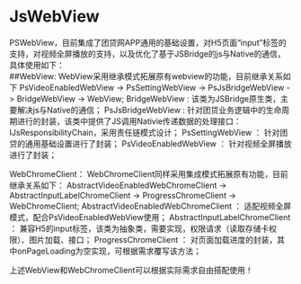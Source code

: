 # JsWebView
PSWebView，目前集成了团贷网APP通用的基础设置，对H5页面“input”标签的支持，对视频全屏播放的支持，以及优化了基于JSBridge的js与Native的通信，
具体使用如下：  <br/>
##WebView:
WebView采用继承模式拓展原有webview的功能，目前继承关系如下
PsVideoEnabledWebView -> PsSettingWebView -> PsJsBridgeWebView -> BridgeWebView -> WebView;
BridgeWebView :
该类为JSBridge原生类，主要解决js与Native的通信；
PsJsBridgeWebView :
针对团贷业务逻辑中的生命周期进行的封装，该类中提供了JS调用Nativie传递数据的处理接口：IJsResponsibilityChain，采用责任链模式设计；
PsSettingWebView ：
针对团贷的通用基础设置进行了封装；
PsVideoEnabledWebView ：
针对视频全屏播放进行了封装；

WebChromeClient：
WebChromeClient同样采用集成模式拓展原有功能，目前继承关系如下：
AbstractVideoEnabledWebChromeClient -> AbstractInputLabelChromeClient -> ProgressChromeClient -> WebChromeClient;
AbstractVideoEnabledWebChromeClient ：
适配视频全屏模式，配合PsVideoEnabledWebView使用；
AbstractInputLabelChromeClient ：
兼容H5的input标签，该类为抽象类，需要实现，权限请求（读取存储卡权限）、图片加载、接口；
ProgressChromeClient ：
对页面加载进度的封装，其中onPageLoading为空实现，可根据需求覆写该方法；

上述WebView和WebChromeClient可以根据实际需求自由搭配使用！
